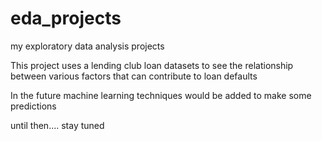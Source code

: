 # eda_projects
my exploratory data analysis projects

This project uses a lending club loan datasets to see the relationship between various factors that can contribute to loan defaults

In the future machine learning techniques would be added to make some predictions

until then.... stay tuned

